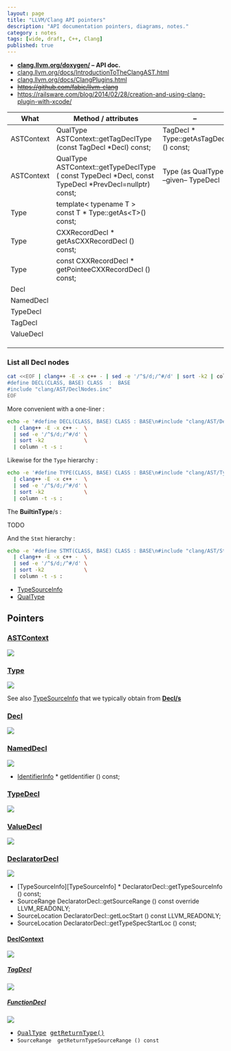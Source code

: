 ```yaml
---
layout: page
title: "LLVM/Clang API pointers"
description: "API documentation pointers, diagrams, notes."
category : notes
tags: [wide, draft, C++, Clang]
published: true
---
```


* __[clang.llvm.org/doxygen/](http://clang.llvm.org/doxygen/index.html)
  &ndash; API doc.__
* [clang.llvm.org/docs/IntroductionToTheClangAST.html](https://clang.llvm.org/docs/IntroductionToTheClangAST.html)
* [clang.llvm.org/docs/ClangPlugins.html](https://clang.llvm.org/docs/ClangPlugins.html)
* ~~<https://github.com/fabic/llvm-clang>~~
* <https://railsware.com/blog/2014/02/28/creation-and-using-clang-plugin-with-xcode/>

<table class="fs-smaller pre">
  <thead>
    <tr>
      <th>What</th>
      <th>Method / attributes</th>
      <th>&ndash;</th>
      <th>&ndash;</th>
    </tr>
  </thead>
  <tbody>
    <tr>
      <td>ASTContext</td>
      <td>QualType ASTContext::getTagDeclType (const TagDecl *Decl) const;</td>
      <td>TagDecl * Type::getAsTagDecl () const;</td>
      <td></td>
    </tr>
    <tr>
      <td>ASTContext</td>
      <td>QualType ASTContext::getTypeDeclType (
        const TypeDecl *Decl,
        const TypeDecl *PrevDecl=nullptr) const;</td>
      </td>
      <td>Type (as QualType) &ndash;given&ndash; TypeDecl</td>
      <td></td>
    </tr>
    <tr>
      <td>Type</td>
      <td>template&lt; typename T &gt;<br>const T * Type::getAs&lt;T&gt;() const;</td>
      <td></td>
      <td></td>
    </tr>
    <tr>
      <td>Type</td>
      <td>CXXRecordDecl * getAsCXXRecordDecl () const;</td>
      <td></td>
      <td></td>
    </tr>
    <tr>
      <td>Type</td>
      <td>const CXXRecordDecl * getPointeeCXXRecordDecl () const;</td>
      <td></td>
      <td></td>
    </tr>
    <tr>
      <td>Decl</td>
      <td></td>
      <td></td>
      <td></td>
    </tr>
    <tr>
      <td>NamedDecl</td>
      <td></td>
      <td></td>
      <td></td>
    </tr>
    <tr>
      <td>TypeDecl</td>
      <td></td>
      <td></td>
      <td></td>
    </tr>
    <tr>
      <td>TagDecl</td>
      <td></td>
      <td></td>
      <td></td>
    </tr>
    <tr>
      <td>ValueDecl</td>
      <td></td>
      <td></td>
      <td></td>
    </tr>
    <tr>
      <td></td>
      <td></td>
      <td></td>
      <td></td>
    </tr>
    <tr>
      <td></td>
      <td></td>
      <td></td>
      <td></td>
    </tr>
    <tr>
      <td></td>
      <td></td>
      <td></td>
      <td></td>
    </tr>
    <!--
    <tr>
      <td></td>
      <td></td>
      <td></td>
      <td></td>
    </tr>
    -->
  </tbody>
</table>

### List all Decl nodes

```bash
cat <<EOF | clang++ -E -x c++ - | sed -e '/^$/d;/^#/d' | sort -k2 | column -t -s :
#define DECL(CLASS, BASE) CLASS  :  BASE
#include "clang/AST/DeclNodes.inc"
EOF
```

More convenient with a one-liner :

```bash
echo -e '#define DECL(CLASS, BASE) CLASS : BASE\n#include "clang/AST/DeclNodes.inc"\n' \
  | clang++ -E -x c++ -  \
  | sed -e '/^$/d;/^#/d' \
  | sort -k2             \
  | column -t -s :
```

Likewise for the `Type` hierarchy :

```bash
echo -e '#define TYPE(CLASS, BASE) CLASS : BASE\n#include "clang/AST/TypeNodes.def"\n'  \
  | clang++ -E -x c++ -  \
  | sed -e '/^$/d;/^#/d' \
  | sort -k2             \
  | column -t -s :
```

The __BuiltinType__/s :

TODO


And the `Stmt` hierarchy :

```bash
echo -e '#define STMT(CLASS, BASE) CLASS : BASE\n#include "clang/AST/StmtNodes.inc"\n'  \
  | clang++ -E -x c++ -  \
  | sed -e '/^$/d;/^#/d' \
  | sort -k2             \
  | column -t -s :
```

* [TypeSourceInfo][TSI]
* [QualType][QualType]

## Pointers

### [ASTContext](http://clang.llvm.org/doxygen/classclang_1_1ASTContext.html)

  <img src="http://clang.llvm.org/doxygen/classclang_1_1ASTContext__coll__graph.png" />

### [Type](http://clang.llvm.org/doxygen/classclang_1_1Type.html)

  <img src="http://clang.llvm.org/doxygen/classclang_1_1Type__inherit__graph.png" />

See also [TypeSourceInfo][TSI] that we typically obtain from __[Decl/s][Decl]__

### [Decl][Decl]

  <img src="http://clang.llvm.org/doxygen/classclang_1_1Decl__inherit__graph.png" />

### [NamedDecl][NamedDecl]

  <img src="http://clang.llvm.org/doxygen/classclang_1_1NamedDecl__inherit__graph.png" />

* [IdentifierInfo](http://clang.llvm.org/doxygen/classclang_1_1IdentifierInfo.html) * getIdentifier () const;

### [TypeDecl][TypeDecl]

  <img src="http://clang.llvm.org/doxygen/classclang_1_1TypeDecl__inherit__graph.png" />

### [ValueDecl][ValueDecl]

  <img src="http://clang.llvm.org/doxygen/classclang_1_1ValueDecl__inherit__graph.png" />

### [DeclaratorDecl][DeclaratorDecl]

  <img src="http://clang.llvm.org/doxygen/classclang_1_1DeclaratorDecl__inherit__graph.png" />

* [TypeSourceInfo][TypeSourceInfo] * DeclaratorDecl::getTypeSourceInfo () const;
* SourceRange     DeclaratorDecl::getSourceRange () const override LLVM_READONLY;
* SourceLocation  DeclaratorDecl::getLocStart () const LLVM_READONLY;
* SourceLocation  DeclaratorDecl::getTypeSpecStartLoc () const;

#### [DeclContext](http://clang.llvm.org/doxygen/classclang_1_1DeclContext.html)

  <img src="http://clang.llvm.org/doxygen/classclang_1_1DeclContext__inherit__graph.png" />

##### [TagDecl][TagDecl]

  <img src="http://clang.llvm.org/doxygen/classclang_1_1TagDecl__inherit__graph.png" />

##### [FunctionDecl](http://clang.llvm.org/doxygen/classclang_1_1FunctionDecl.html)


  <img src="http://clang.llvm.org/doxygen/classclang_1_1FunctionDecl__inherit__graph.png" />

* <tt>[QualType](http://clang.llvm.org/doxygen/classclang_1_1QualType.html) [getReturnType()](http://clang.llvm.org/doxygen/classclang_1_1FunctionDecl.html#a2935d37297596c57aa383de101a55030)</tt>
* `SourceRange  getReturnTypeSourceRange () const`


[TSI]: http://clang.llvm.org/doxygen/classclang_1_1TypeSourceInfo.html "TypeSourceInfo [Decl.h]"
[Decl]: http://clang.llvm.org/doxygen/classclang_1_1Decl.html "Decl"
[NamedDecl]: http://clang.llvm.org/doxygen/classclang_1_1NamedDecl.html "NamedDecl < Decl"
[TypeDecl]: http://clang.llvm.org/doxygen/classclang_1_1TypeDecl.html "TypeDecl < NamedDecl < Decl"
[ValueDecl]: http://clang.llvm.org/doxygen/classclang_1_1ValueDecl.html "ValueDecl < NamedDecl < Decl"
[DeclaratorDecl]: http://clang.llvm.org/doxygen/classclang_1_1DeclaratorDecl.html "DeclaratorDecl < ValueDecl < NamedDecl < Decl"
[QualType]: http://clang.llvm.org/doxygen/classclang_1_1QualType.html "QualType is-nearly-a Type (smart-pointer-like behaviour)"
[TagDecl]: http://clang.llvm.org/doxygen/classclang_1_1TagDecl.html "TagDecl < TypeDecl < NamedDecl < Decl"
